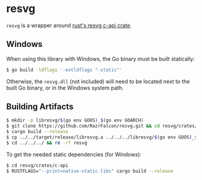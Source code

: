 # resvg

`resvg` is a wrapper around [rust's resvg c-api crate][resvg].

## Windows

When using this library with Windows, the Go binary must be built statically:

```sh
$ go build -ldflags '-extldflags "-static"'
```

Otherwise, the `resvg.dll` (not included) will need to be located next to the
built Go binary, or in the Windows system path.

## Building Artifacts

```sh
$ mkdir -p libresvg/$(go env GOOS)_$(go env GOARCH)
$ git clone https://github.com/RazrFalcon/resvg.git && cd resvg/crates/c-api
$ cargo build --release
$ cp ../../target/release/libresvg.a ../../../libresvg/$(go env GOOS)_$(go env GOARCH)
$ cd ../../../ && rm -rf resvg
```

To get the needed static dependencies (for Windows):

```sh
$ cd resvg/crates/c-api
$ RUSTFLAGS="--print=native-static-libs" cargo build --release
```

[resvg]: https://github.com/RazrFalcon/resvg
